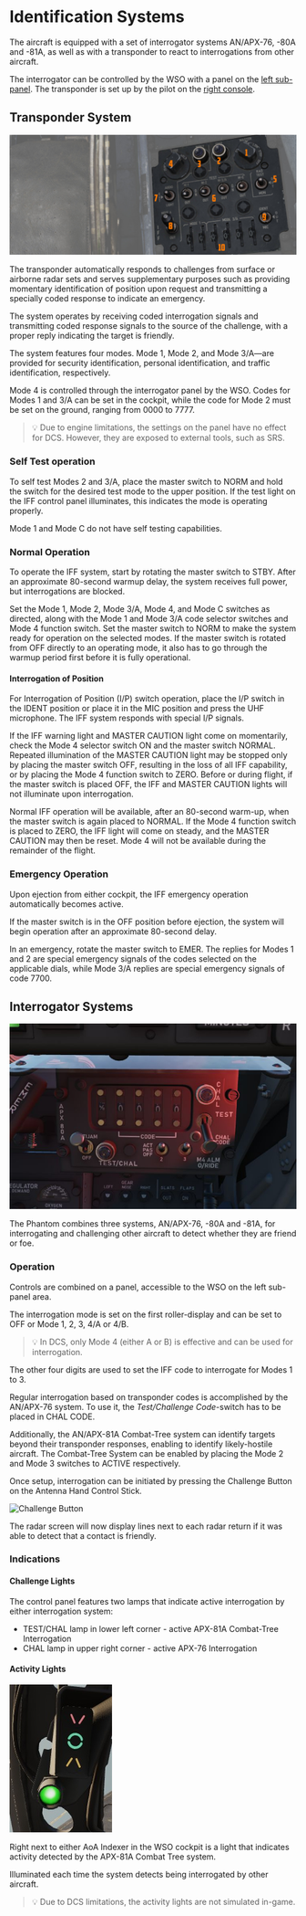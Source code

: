 # Identification Systems

The aircraft is equipped with a set of interrogator systems AN/APX-76, -80A and -81A,
as well as with a transponder to react to interrogations from other aircraft.

The interrogator can be controlled by the WSO with a panel
on the [left sub-panel](../cockpit/wso/left_sub_panel.md#apx-80-control-panel).
The transponder is set up by the pilot on
the [right console](../cockpit/pilot/right_console/center_section.md#iff-control-panel).

## Transponder System

![pilot_iff_control_panel](../img/pilot_iff_panel.jpg)

The transponder automatically responds to challenges from surface or airborne radar sets
and serves supplementary purposes such as providing momentary identification of position upon
request and transmitting a specially coded response to indicate an emergency.

The system operates by
receiving coded interrogation signals and transmitting coded response signals to the source of the
challenge, with a proper reply indicating the target is friendly.

The system features four modes. Mode 1, Mode 2, and Mode 3/A—are provided
for security identification, personal identification, and traffic identification, respectively.

Mode 4 is controlled through the interrogator panel by the WSO.
Codes for Modes 1 and 3/A can be set in the cockpit, while the code
for Mode 2 must be set on the ground, ranging from 0000 to 7777.

> 💡 Due to engine limitations, the settings on the panel have no effect for DCS.
> However, they are exposed to external tools, such as SRS.

### Self Test operation

To self test Modes 2 and 3/A, place the master switch to NORM and hold the switch for the desired
test mode to the upper position. If the test light on the IFF control panel illuminates, this
indicates the mode is operating properly.

Mode 1 and Mode C do not have self testing capabilities.

### Normal Operation

To operate the IFF system, start by rotating the master switch to STBY. After an approximate
80-second warmup delay, the system receives full power, but interrogations are blocked.

Set the Mode 1, Mode 2, Mode 3/A, Mode 4, and Mode C switches as directed,
along with the Mode 1 and Mode 3/A code selector switches and Mode 4 function switch.
Set the master switch to NORM to make the system
ready for operation on the selected modes. If the master switch is rotated from OFF directly to an
operating mode, it also has to go through the warmup period first before it is fully operational.

#### Interrogation of Position

For Interrogation of Position (I/P) switch operation,
place the I/P switch in the IDENT position or place it in the MIC position
and press the UHF microphone. The IFF system responds with special I/P signals.

If the IFF warning
light and MASTER CAUTION light come on momentarily, check the Mode 4 selector switch ON and the
master switch NORMAL. Repeated illumination of the MASTER CAUTION light may be stopped only by
placing the master switch OFF, resulting in the loss of all IFF capability, or by placing the Mode 4
function switch to ZERO. Before or during flight, if the master switch is placed OFF, the IFF and
MASTER CAUTION lights will not illuminate upon interrogation.

Normal IFF operation will be
available, after an 80-second warm-up, when the master switch is again placed to NORMAL. If the Mode
4 function switch is placed to ZERO, the IFF light will come on steady, and the MASTER CAUTION may
then be reset. Mode 4 will not be available during the remainder of the flight.

### Emergency Operation

Upon ejection from either cockpit, the IFF emergency operation automatically becomes active.

If the master switch is in the OFF position before ejection, the system will
begin operation after an
approximate 80-second delay.

In an emergency, rotate the master switch to EMER. The replies for
Modes 1 and 2 are special emergency signals of the codes selected on the applicable dials, while
Mode 3/A replies are special emergency signals of code 7700.

## Interrogator Systems

![WSO APX Control Panel](../img/apx_80.jpg)

The Phantom combines three systems, AN/APX-76, -80A and -81A, for interrogating and
challenging other aircraft to detect whether they are friend or foe.

### Operation

Controls are combined on a panel, accessible to the WSO on the left sub-panel area.

The interrogation mode is set on the first roller-display and can be set to
OFF or Mode 1, 2, 3, 4/A or 4/B.

> 💡 In DCS, only Mode 4 (either A or B) is effective and can be used for
> interrogation.

The other four digits are used to set the IFF code to interrogate for Modes 1
to 3.

Regular interrogation based on transponder codes is accomplished by the AN/APX-76 system.
To use it, the _Test/Challenge Code_-switch has to be placed in CHAL CODE.

Additionally, the AN/APX-81A Combat-Tree system can identify targets beyond
their transponder responses, enabling to identify likely-hostile aircraft.
The Combat-Tree System can be enabled by placing the Mode 2 and Mode 3
switches to ACTIVE respectively.

Once setup, interrogation can be initiated by pressing the
Challenge Button on the Antenna Hand Control Stick.

![Challenge Button](../img/wso_challenge_button.jpg)

The radar screen will now display lines next to each radar return if
it was able to detect that a contact is friendly.

### Indications

#### Challenge Lights

The control panel features two lamps that indicate active interrogation
by either interrogation system:

* TEST/CHAL lamp in lower left corner - active APX-81A Combat-Tree Interrogation
* CHAL lamp in upper right corner - active APX-76 Interrogation

#### Activity Lights

![APX Activity Lights](../img/wso_apx_activity_lamp.jpg)

Right next to either AoA Indexer in the WSO cockpit is a light that indicates activity
detected by the APX-81A Combat Tree system.

Illuminated each time the system detects being interrogated by other aircraft.

> 💡 Due to DCS limitations, the activity lights are not simulated in-game.

